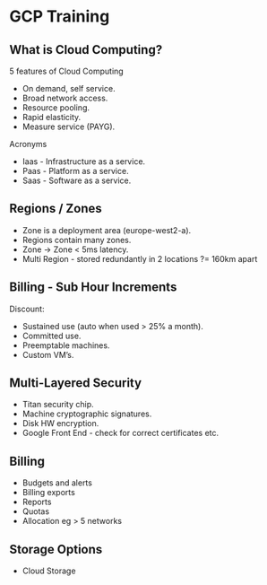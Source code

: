 # GCP Training

## What is Cloud Computing?

5 features of Cloud Computing

-	On demand, self service.
-	Broad network access.
-	Resource pooling.
-	Rapid elasticity.
-	Measure service (PAYG).

Acronyms

-	Iaas - Infrastructure as a service.
-	Paas - Platform as a service.
-	Saas - Software as a service.

## Regions / Zones

-	Zone is a deployment area (europe-west2-a).
-	Regions contain many zones.
-	Zone ->  Zone < 5ms latency.
-	Multi Region - stored redundantly in 2 locations ?= 160km apart

## Billing - Sub Hour Increments

Discount:

-	Sustained use (auto when used &gt; 25% a month).
-	Committed use.
-	Preemptable machines.
-	Custom VM’s.

## Multi-Layered Security

-	Titan security chip.
-	Machine cryptographic signatures.
-	Disk HW encryption.
-	Google Front End - check for correct certificates etc.

## Billing

-	Budgets and alerts
-	Billing exports
-	Reports
-	Quotas
-	Allocation eg > 5 networks

## Storage Options

-	Cloud Storage


<!--stackedit_data:
eyJoaXN0b3J5IjpbLTE0OTI3OTUwMjEsNTEzODM5OTg0LC03Nz
Y5MTMwMDNdfQ==
-->